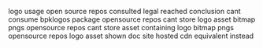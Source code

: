 logo usage open source repos consulted legal reached conclusion cant consume bpklogos package opensource repos cant store logo asset bitmap pngs opensource repos cant store asset containing logo bitmap pngs opensource repos logo asset shown doc site hosted cdn equivalent instead